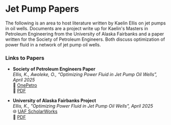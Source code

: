 # Jet Pump Papers
The following is an area to host literature written by Kaelin Ellis on jet pumps in oil wells. Documents are a project write up for Kaelin's Masters in Petroleum Engineering from the University of Alaska Fairbanks and a paper written for the Society of Petroleum Engineers. Both discuss optimization of power fluid in a network of jet pump oil wells.

### Links to Papers

- **Society of Petroleum Engineers Paper**  
  *Ellis, K., Awoleke, O., “Optimizing Power Fluid in Jet Pump Oil Wells”, April 2025*  
  📄 [OnePetro](https://doi.org/10.2118/224132-MS)  
  📁 [PDF](ellis_masters_project.pdf)

- **University of Alaska Fairbanks Project**  
  *Ellis, K., "Optimizing Power Fluid in Jet Pump Oil Wells", April 2025*  
  🌐 [UAF ScholarWorks](https://scholarworks.alaska.edu/)  
  📁 [PDF](ellis_spe_paper.pdf)

